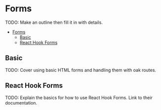 # Forms

TODO: Make an outline then fill it in with details.

- [Forms](#forms)
  - [Basic](#basic)
  - [React Hook Forms](#react-hook-forms)

## Basic

TODO: Cover using basic HTML forms and handling them with oak routes.

## React Hook Forms

TODO: Explain the basics for how to use React Hook Forms. Link to their
documentation.
